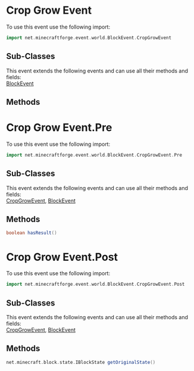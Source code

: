# Crop Grow Event

To use this event use the following import:
```groovy
import net.minecraftforge.event.world.BlockEvent.CropGrowEvent
```

## Sub-Classes
This event extends the following events and can use all their methods and fields: <br>
[BlockEvent](block_event.md)

## Methods
# Crop Grow Event.Pre

To use this event use the following import:
```groovy
import net.minecraftforge.event.world.BlockEvent.CropGrowEvent.Pre
```

## Sub-Classes
This event extends the following events and can use all their methods and fields: <br>
[CropGrowEvent](crop_grow_event.md), [BlockEvent](block_event.md)

## Methods
```groovy
boolean hasResult()
```

# Crop Grow Event.Post

To use this event use the following import:
```groovy
import net.minecraftforge.event.world.BlockEvent.CropGrowEvent.Post
```

## Sub-Classes
This event extends the following events and can use all their methods and fields: <br>
[CropGrowEvent](crop_grow_event.md), [BlockEvent](block_event.md)

## Methods
```groovy
net.minecraft.block.state.IBlockState getOriginalState()
```
